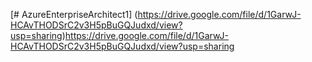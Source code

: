 [# AzureEnterpriseArchitect1] (https://drive.google.com/file/d/1GarwJ-HCAvTHODSrC2v3H5pBuGQJudxd/view?usp=sharing)https://drive.google.com/file/d/1GarwJ-HCAvTHODSrC2v3H5pBuGQJudxd/view?usp=sharing
